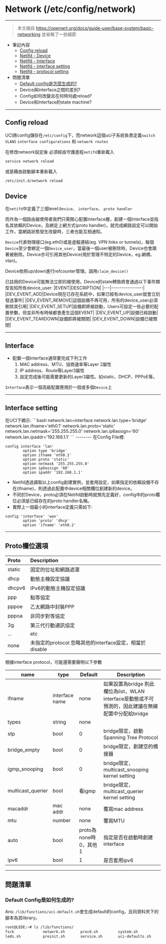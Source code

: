 # Network (/etc/config/network)

---------------------------

> 本文摘自 https://openwrt.org/docs/guide-user/base-system/basic-networking 並省略了一些細節
> 
+ 筆記內容
	- [Config reload](#CF_reload)
	- [Netifd - Device](#Dev)
	- [Netifd - Interface](#itf)
	- [Netifd - interface setting](#inter_set)
	- [Netifd - protocol setting](#proto_feild)
+ 問題清單
	- [Default config是怎麼生成的?](#Def_C)
	- Device與Interface之間的差別?
	- Config如何改變且在何時何處reload?
	- Device和Interface的state machine?
-----------------------------------------------
<h2 id="CF_reload">Config reload</h2>

UCI將config儲存在`/etc/config`下，而network這個uci子系統負責定義`switch VLANS` `interface configurations` 和 `network routes` 

在修改network設定後 必須經由守護進程`netifd`重新載入
```bash
service network reload
```
或是藉由啟動腳本重新載入
```bash
/etc/init.d/network reload
```



<h2 id="Dev">Device</h2>

在`netifd`中定義了三個level:`Device`、 `interface`、 `proto handler` 

而作為一個路由器使用者我們只需關心配置Interface層，創建一個Interface並指名其依賴的Device，及綁定上網方式(proto handler)，就完成網路設定可以開始工作，當網路狀態發生改變時，三者也能互相通知。

`Device`代表物理接口(eg.eth0)或是虛擬連結(eg. VPN links or tunnels)，每個`Device`至少會綁定一個`Device_user`，當最後一個user被刪除時，Device也會跟著被刪除。Device亦可引用其他Device(用於管理不特定的Device，eg.網橋、vlan)。

Device依照up/down進行refcounter管理。調用`claim_device()`

已註冊的Device可能無法立即的被使用，Device的state轉換將會通過以下事件類型告知所有device_user:
|EVENT|DESCRIPTION|
|---|----------------|
|DEV_EVENT_ADD|Device現在已存在系統中，如果已經有device_user就會立刻發送事件|
|DEV_EVENT_REMOVE|這個設備不再可用，所有的device_user必須刪除其引用|
|DEV_EVENT_SETUP|設備即將被啟動，Users可設定一些必要的配置參數，但並非所有時候都會產生這個EVENT|
|DEV_EVENT_UP|設備已經啟動|
|DEV_EVENT_TEARDOWN|設備即將被關閉|
|DEV_EVENT_DOWN|設備已被關閉|

----------------
<h2 id="itf">Interface</h2>

+ 配置一個Interface通常要完成下列工作
	1. MAC address、MTU、協商速率等Layer 2屬性
	2. IP address、Route等Layer3屬性
	3. 設定完成後可能需要更新的Layer3屬性。如static、DHCP、PPPoE等。

`Interface`表示一個高級配置應用於一個或多個`Device`上

----------------
<h2 id="inter_set">Interface setting</h2>
在UCI下顯示:
```bash
network.lan=interface
network.lan.type='bridge'
network.lan.ifname='eth0.1'
network.lan.proto='static'
network.lan.netmask='255.255.255.0'
network.lan.ip6assign='60'
network.lan.ipaddr='192.168.1.1'
```
--------
在Config File裡:

```
config interface 'lan'
        option type 'bridge'
        option ifname 'eth0.1'
        option proto 'static'
        option netmask '255.255.255.0'
        option ip6assign '60'
        option ipaddr '192.168.1.1'
```

* Netifd透過讀取以上config創建實例，並套用設定，如果指定的依賴設備不存在(ifname)，則透過此配置中device相關欄位創建新的device。
* 不同於Device，proto必須在Netifd啟動時就預先定義好，config中的proto欄位必須是已經存在的proto handler名稱。
* 實際上一個最小的interface定義只需如下:

```
config 'interface' 'wan'
        option 'proto' 'dhcp'
        option 'ifname' 'eth0.2'
```
-------------
<h2 id="proto_feild">Proto欄位選項</h2>

| Proto | Description |
| :--- | :---------- |
|static | 固定的位址和網路遮罩 |
|dhcp|動態主機設定協議|
|dhcpv6|IPv6的動態主機設定協議|
|ppp|點等協定|
|pppoe|乙太網路中封裝PPP|
|pppoa|非同步對等協定|
|3g|第三代行動通訊協定|
|...|etc|
|none|未指定的protocol 忽略其他的interface設定，相當於disable|



根據interface protocol，可能還需要聲明以下參數

| name | type | Default | Description |
| ---- | ---- | ---- | ---- |
|ifname|interface name|none|如果設置為bridge 則此欄位為list，WLAN interface是動態或不可預測的，因此建議在無線配置中分配給bridge|
|types|string|none| |
| stp |bool|0|bridge限定，啟動Spanning Tree Protocol|
|bridge_empty|bool|0|bridge限定，創建空的橋接器|
|igmp_snooping|bool|0|bridge限定，multicast_snooping kernel setting |
|multicast_querier|bool|看igmp|bridge限定，multicast_querier  kernel setting|
|macaddr|mac addr|none|覆寫mac address|
|mtu|number|none|覆寫MTU|
|auto|bool|proto為none時0，其他1|指定是否在啟動時創建interface|
|ipv6|bool|1|是否套用ipv6|

-------------
## 問題清單

<h3 id="Def_C">Default Config是如何生成的?</h2>

Ans: `/lib/functions/uci-default.sh`會生成default的config，且同資料夾下的腳本為其library。
```bash
root@LEDE:~# ls /lib/functions/
fsck             network.sh       procd.sh         system.sh
leds.sh          preinit.sh       service.sh       uci-defaults.sh
```









